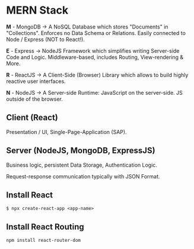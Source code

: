 # MERN Stack

**M** - MongoDB -> A NoSQL Database which stores "Documents" in "Collections". Enforces no Data Schema or Relations. Easily connected to Node / Express (NOT to React!).

**E** - Express -> NodeJS Framework which simplifies writing Server-side Code and Logic. Middleware-based, includes Routing, View-rendering & More.

**R** - ReactJS -> A Client-Side (Browser) Library which allows to build highly reactive user interfaces.

**N** - NodeJS -> A Server-side Runtime: JavaScript on the server-side. JS outside of the browser.

## Client (React)

Presentation / UI, Single-Page-Application (SAP).

## Server (NodeJS, MongoDB, ExpressJS)

Business logic, persistent Data Storage, Authentication Logic.

Request-response communication typically with JSON Format.

## Install React

```shell
$ npx create-react-app <app-name>
```

## Install React Routing

```shell
npm install react-router-dom
```
